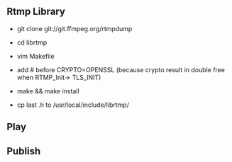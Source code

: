 ## Rtmp Library

* git clone git://git.ffmpeg.org/rtmpdump

* cd librtmp

* vim Makefile

* add # before CRYPTO=OPENSSL (because crypto result in double free when RTMP_Init-> TLS_INIT)

* make && make install 

* cp last .h to /usr/local/include/librtmp/


## Play

## Publish


